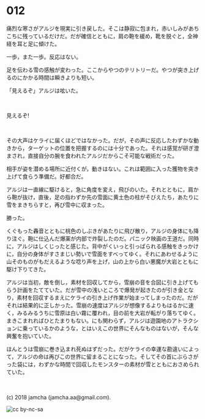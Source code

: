 # 012

痛烈な寒さがアルジを現実に引き戻した。そこは静寂に包まれ，赤いしみがあちこちに残っているだけだ。だが確信とともに，肩の鞄を緩め，靴を脱ぐと，全神経を耳と足に傾けた。  

一歩，また一歩。反応はない。  

足を伝わる雪の感触が変わった。ここからやつのテリトリーだ。やつが突き上げるのにかかる時間は瞬きよりも短い。  

「見えるぞ」アルジは呟いた。  

<br>  

見えるぞ!  

<br>  

その大声はケライに届くほどではなかった。だが，その声に反応したわずかな動きから，ターゲットの位置を把握するのには十分であった。それは感覚が研ぎ澄まされ，直接自分の腕を食われたアルジだからこそ可能な戦術だった。  

相手が姿を潜める場所に近付くが，動きはない。これは範囲に入った獲物を突き上げて食らう準備だ。好都合だ。  

アルジは一直線に駆けると，急に角度を変え，飛びのいた。それとともに，肩から鞄が抜け，直後，足の指わずか先の雪面に黄土色の柱がそびえたち，あたりに雪をまきちらすと，再び雪中に収まった。  

勝った。  

くぐもった轟音とともに桃色のしぶきがあたりに飛び散り，アルジの身体にも降り注ぐ。鞄に仕込んだ爆薬が内部で炸裂したのだ。パニック映画の王道だ。同時に，アルジはしくじったと感じた。背中がくいっと引っぱられる感触をきっかけに，自分の身体がすさまじい勢いで雪面をすべってゆく。それにあわせるように山そのものがもだえるような唸り声を上げ，山の上から白い悪魔が大岩とともに駆け下りてきた。  

アルジは当初，敵を倒し，素材を回収してから，雪崩の音を合図に引き上げてもらう計画をたてていた。だが雪中の浅いところで爆発が起きたのが引き金となり，素材を回収するまえにケライの引き上げ作業が始まってしまったのだ。だがそれは結果的に正しかった。雪崩の速度はアルジが想像するよりもはるかに速く，みるみるうちに雪原は白い霧に覆われ，目の前を大岩が転がり落ちてゆく。まきこまれればひとたまりもない。にも関わらず，アルジは遊園地のアトラクションに乗っているかのような，とはいえこの世界にそんなものはないが，そんな興奮を抱いていた。  

ほんとうは雪崩に巻き込まれ死ぬはずだった。だがケライの幸運な勘違いによって，アルジの命は再びこの世界に留まることになった。そしてその首にぶらさがった袋には，わずかな時間で回収したモンスターの素材が雪とともにおさめられていた。  

<br>  
<br>  
(c) 2018 jamcha (jamcha.aa@gmail.com).  

![cc by-nc-sa](http://i.creativecommons.org/l/by-nc-sa/4.0/88x31.png)
